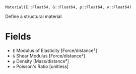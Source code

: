 ```
Material(E::Float64, G::Float64, ρ::Float64, ν::Float64)
```

Define a structural material.

# Fields

  * `E` Modulus of Elasticity [Force/distance²]
  * `G` Shear Modulus [Force/distance²]
  * `ρ` Density [Mass/distance³]
  * `ν` Poisson's Ratio [unitless]
